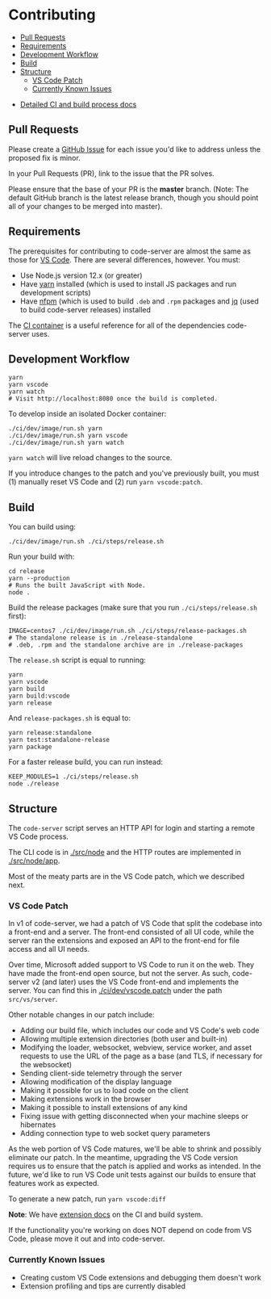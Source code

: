 <!-- START doctoc generated TOC please keep comment here to allow auto update -->
<!-- DON'T EDIT THIS SECTION, INSTEAD RE-RUN doctoc TO UPDATE -->
# Contributing

- [Pull Requests](#pull-requests)
- [Requirements](#requirements)
- [Development Workflow](#development-workflow)
- [Build](#build)
- [Structure](#structure)
  - [VS Code Patch](#vs-code-patch)
  - [Currently Known Issues](#currently-known-issues)

<!-- END doctoc generated TOC please keep comment here to allow auto update -->

- [Detailed CI and build process docs](../ci)

## Pull Requests

Please create a [GitHub Issue](https://github.com/cdr/code-server/issues) for each issue
you'd like to address unless the proposed fix is minor.

In your Pull Requests (PR), link to the issue that the PR solves.

Please ensure that the base of your PR is the **master** branch. (Note: The default
GitHub branch is the latest release branch, though you should point all of your changes to be merged into
master).

## Requirements

The prerequisites for contributing to code-server are almost the same as those for
[VS Code](https://github.com/Microsoft/vscode/wiki/How-to-Contribute#prerequisites).
There are several differences, however. You must:

- Use Node.js version 12.x (or greater)
- Have [yarn](https://classic.yarnpkg.com/en/) installed (which is used to install JS packages and run development scripts)
- Have [nfpm](https://github.com/goreleaser/nfpm) (which is used to build `.deb` and `.rpm` packages and [jq](https://stedolan.github.io/jq/) (used to build code-server releases) installed

The [CI container](../ci/images/debian8/Dockerfile) is a useful reference for all
of the dependencies code-server uses.

## Development Workflow

```shell
yarn
yarn vscode
yarn watch
# Visit http://localhost:8080 once the build is completed.
```

To develop inside an isolated Docker container:

```shell
./ci/dev/image/run.sh yarn
./ci/dev/image/run.sh yarn vscode
./ci/dev/image/run.sh yarn watch
```

`yarn watch` will live reload changes to the source.

If you introduce changes to the patch and you've previously built, you
must (1) manually reset VS Code and (2) run `yarn vscode:patch`.

## Build

You can build using:

```shell
./ci/dev/image/run.sh ./ci/steps/release.sh
```

Run your build with:

```shell
cd release
yarn --production
# Runs the built JavaScript with Node.
node .
```

Build the release packages (make sure that you run `./ci/steps/release.sh` first):

```shell
IMAGE=centos7 ./ci/dev/image/run.sh ./ci/steps/release-packages.sh
# The standalone release is in ./release-standalone
# .deb, .rpm and the standalone archive are in ./release-packages
```

The `release.sh` script is equal to running:

```shell
yarn
yarn vscode
yarn build
yarn build:vscode
yarn release
```

And `release-packages.sh` is equal to:

```shell
yarn release:standalone
yarn test:standalone-release
yarn package
```

For a faster release build, you can run instead:

```shell
KEEP_MODULES=1 ./ci/steps/release.sh
node ./release
```

## Structure

The `code-server` script serves an HTTP API for login and starting a remote VS Code process.

The CLI code is in [./src/node](./src/node) and the HTTP routes are implemented in
[./src/node/app](./src/node/app).

Most of the meaty parts are in the VS Code patch, which we described next.

### VS Code Patch

In v1 of code-server, we had a patch of VS Code that split the codebase into a front-end
and a server. The front-end consisted of all UI code, while the server ran the extensions
and exposed an API to the front-end for file access and all UI needs.

Over time, Microsoft added support to VS Code to run it on the web. They have made
the front-end open source, but not the server. As such, code-server v2 (and later) uses
the VS Code front-end and implements the server. You can find this in
[./ci/dev/vscode.patch](../ci/dev/vscode.patch) under the path `src/vs/server`.

Other notable changes in our patch include:

- Adding our build file, which includes our code and VS Code's web code
- Allowing multiple extension directories (both user and built-in)
- Modifying the loader, websocket, webview, service worker, and asset requests to
  use the URL of the page as a base (and TLS, if necessary for the websocket)
- Sending client-side telemetry through the server
- Allowing modification of the display language
- Making it possible for us to load code on the client
- Making extensions work in the browser
- Making it possible to install extensions of any kind
- Fixing issue with getting disconnected when your machine sleeps or hibernates
- Adding connection type to web socket query parameters

As the web portion of VS Code matures, we'll be able to shrink and possibly
eliminate our patch. In the meantime, upgrading the VS Code version requires
us to ensure that the patch is applied and works as intended. In the future,
we'd like to run VS Code unit tests against our builds to ensure that features
work as expected.

To generate a new patch, run `yarn vscode:diff`

**Note**: We have [extension docs](../ci/README.md) on the CI and build system.

If the functionality you're working on does NOT depend on code from VS Code, please
move it out and into code-server.

### Currently Known Issues

- Creating custom VS Code extensions and debugging them doesn't work
- Extension profiling and tips are currently disabled
